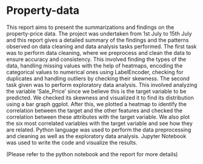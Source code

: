 # Property-data

This report aims to present the summarizations and findings on the property-price data. The project was undertaken from 1st July to 15th July and this report gives a detailed summary of the findings and the patterns observed on data cleaning and data analysis tasks performed. The first task was to perform data cleaning, where we preprocess and clean the data to ensure accuracy and consistency. This involved finding the types of the data, handling missing values with the help of heatmaps, encoding the categorical values to numerical ones using LabelEncoder, checking for duplicates and handling outliers by checking their skewness. The second task given was to perform exploratory data analysis. This involved analyzing the variable ‘Sale_Price’ since we believe this is the target variable to be predicted. We checked its skewness and visualized it to find its distribution using a bar graph ggplot. After this, we plotted a heatmap to identify the correlation between the target and the other features and checked the correlation between these attributes with the target variable. We also plot the six most correlated variables with the target variable and see how they are related. Python language was used to perform the data preprocessing and cleaning as well as the exploratory data analysis. Jupyter Notebook was used to write the code and visualize the results.

(Please refer to the python notebook and the report for more details)
